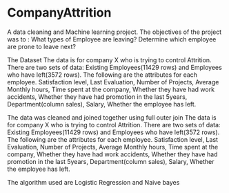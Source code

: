 # CompanyAttrition
A data cleaning and Machine learning project.
The objectives of the project was to :
What types of Employee are leaving?
Determine which employee are prone to leave next?

The Dataset The data is for company X who is trying to control Attrition. 
There are two sets of data: Existing Employees(11429 rows) and Employees who have left(3572 rows). 
The following are the attributes for each employee.
Satisfaction level, Last Evaluation, Number of Projects, Average Monthly hours, Time spent at the company, Whether they have had work accidents, Whether they have had promotion in the last 5years, Department(column sales), Salary, Whether the employee has left.

The data was cleaned and joined together using full outer join 
The data is for company X who is trying to control Attrition. There are two sets of data: Existing Employees(11429 rows) and Employees who have left(3572 rows). The following are the attributes for each employee.
Satisfaction level, Last Evaluation, Number of Projects, Average Monthly hours, Time spent at the company, Whether they have had work accidents, Whether they have had promotion in the last 5years, Department(column sales), Salary, Whether the employee has left.

The algorithm used are Logistic Regression and Naive bayes 


